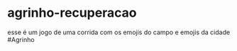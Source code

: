 # agrinho-recuperacao
esse é um jogo de uma corrida com os emojis do campo e emojis da cidade #Agrinho 
